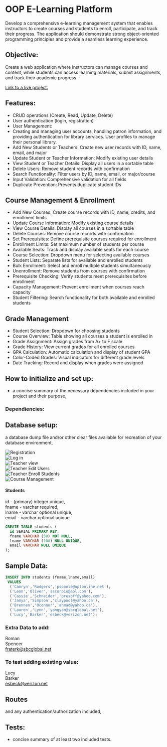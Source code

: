 # OOP E-Learning Platform
Develop a comprehensive e-learning management system that enables instructors to create courses and students to enroll, participate, and track their progress. The application should demonstrate strong object-oriented programming principles and provide a seamless learning experience.

## Objective:
Create a web application where instructors can manage courses and content, while students can access learning materials, submit assignments, and track their academic progress.

[Link to a live project.](https://github.com/alexcheva/)


## Features:
- CRUD operations (Create, Read, Update, Delete)
- User authentication (login, registration)
- User Management: 
 - Creating and managing user accounts, handling patron information, and providing authentication for library services. User profiles to manage their personal library.
- Add New Students or Teachers: Create new user records with ID, name, email, and major
- Update Student or Teacher Information: Modify existing user details
- View Student or Teacher Details: Display all users in a sortable table
- Delete Users: Remove student records with confirmation
- Search Functionality: Filter users by ID, name, email, or major/course
- Input Validation: Comprehensive validation for all fields
- Duplicate Prevention: Prevents duplicate student IDs

## Course Management & Enrollment
- Add New Courses: Create course records with ID, name, credits, and enrollment limits
- Update Course Information: Modify existing course details
- View Course Details: Display all courses in a sortable table
- Delete Courses: Remove course records with confirmation
- Set Prerequisites: Define prerequisite courses required for enrollment
- Enrollment Limits: Set maximum number of students per course
- Available Seats: Track and display available seats for each course
- Course Selection: Dropdown menu for selecting available courses
- Student Lists: Separate lists for available and enrolled students
- Bulk Enrollment: Select and enroll multiple students simultaneously
- Unenrollment: Remove students from courses with confirmation
- Prerequisite Checking: Verify students meet prerequisites before enrollment
- Capacity Management: Prevent enrollment when courses reach capacity
- Student Filtering: Search functionality for both available and enrolled students

## Grade Management
- Student Selection: Dropdown for choosing students
- Course Overview: Table showing all courses a student is enrolled in
- Grade Assignment: Assign grades from A+ to F scale
- Grade History: View current grades for all enrolled courses
- GPA Calculation: Automatic calculation and display of student GPA
- Color-Coded Grades: Visual indicators for different grade levels
- Date Tracking: Record and display when grades were assigned

## How to initialize and set up:

- a concise summary of the necessary dependencies included in your project
 and their purpose,

### Dependiencies:

## Database setup:
a database dump file and/or other clear files available for recreation of your database environment, 

![Registration](register.png)<br />
![Log in](sign-in.png)<br />
![Teacher view](teacher-view.png)<br />
![Teacher Edit Users](teacher-edit-users.png)<br />
![Teacher Enroll Students](enroll-students.png)<br />
![Course Management](cource-management.png)<br />

#### Students
id - (primary) integer unique,<br />
fname - varchar required,<br />
lname - varchar optional unique,<br />
email - varchar optional unique<br />


``` sql
CREATE TABLE students (
  id SERIAL PRIMARY KEY,
  fname VARCHAR (50) NOT NULL,
  lname VARCHAR (100) NULL UNIQUE,
  email VARCHAR NULL UNIQUE
);
```

## Sample Data:

``` sql
INSERT INTO students (fname,lname,email)
 VALUES 
  ('Camryn','Rodgers','pspoole@optonline.net'),
  ('Leon','Oliver','sscorpio@aol.com'),
  ('Cassie','Schneider','presoff@yahoo.com'),
  ('Jamya','Simpson','claypool@yahoo.ca'),
  ('Brennen','Oconnor','ahmad@yahoo.ca'),
  ('Lauren','Lynn','yangyan@sbcglobal.net'),
  ('Lucy','Barker','esbeck@verizon.net');
 ```

### Extra Data to add:

Roman  
Spencer  
fraterk@sbcglobal.net

### To test adding existing value:
Lucy  
Barker  
esbeck@verizon.net


## Routes 
and any authentication/authorization included, 


## Tests:
- concise summary of at least two included tests.


